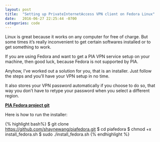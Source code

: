 ```yaml
---
layout: post
title:  "Setting up PrivateInternetAccess VPN client on Fedora Linux"
date:   2016-06-27 22:25:44 -0700
categories: code
---
```


Linux is great because it works on any computer for free of charge. But some times it’s really inconvenient to get certain softwares installed or to get something to work. 

If you are using Fedora and want to get a PIA VPN service setup on your machine, then good luck, because Fedora is not supported by PIA. 

Anyhow, I’ve worked out a solution for you, that is an installer. Just follow the steps and you’ll have your VPN setup in no time. 

It also stores your VPN password automatically if you choose to do so, that way you don’t have to retype your password when you select a different region.

[**PIA Fedora project git**](https://github.com/shaynewang/piafedora)

Here is how to run the installer:

{% highlight bash%}
$ git clone https://github.com/shaynewang/piafedora.git
$ cd piafedora
$ chmod +x install_fedora.sh
$ sudo ./install_fedora.sh
{% endhighlight %}
